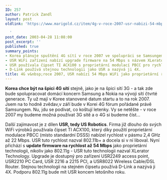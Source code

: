 ```yaml
---
ID: 257
author: Patrick Zandl
layout: post
oldlink: 'https://www.marigold.cz/item/4g-v-roce-2007-usr-nabizi-54-mbps-wifi-jako-proprietarni-reseni

  '
post_date: 2003-04-28 11:08:00
post_excerpt: ''
published: true
summary_points:
- Korea plánuje spuštění 4G sítí v roce 2007 ve spolupráci se Samsungem a Nokií.
- USR WiFi zařízení nabízí upgrade firmware na 54 Mbps s názvem XLerator Technology.
- USR používala čipset TI ACX100 s proprietární modulací PBCC pro rychlost 22 Mbps.
- D-Link používá stejnou technologii jako USR a nazývá ji 4X.
title: 4G v&nbsp;roce 2007, USR nabízí 54 Mbps WiFi jako proprietární řešení
---
```


<p>
<STRONG>Korea chce být na špici 4G sítí</STRONG> stejně, jako je na špici sítí 3G - a tak zde bude spolupracovat domácí koncern Samsung a Nokia na vývoji sítí čtvrté generace. Ty už mají v Koree stanovené datum startu a to na rok 2007. Jsem na to hodně zvědav,v září bude v Korei 4G fórum pořádané právě Samsungem. Nu, jdu se podívat, co koštují letenky. Vy se netěšte - v roce 2007 my budeme možná používat 3G sítě a o 4G si budeme číst...</p>

<p>
Další zajímavost je z dílen <STRONG>USR, tedy US Robotics</STRONG>. Firma již dlouho do svých WiFi výrobků používala čipset TI ACX100, který díky použití proprietární modulace PBCC (místo standardní DSSS) nabízel rychlost v pásmu 2,4 GHz až 22 Mbps. USR tuto rychlost nazval 802.11b+ a docela si v ní liboval. Nyní přichází s <STRONG>update firmware na rychlost až 54 Mbps</STRONG> jako proprietární technologii, nikoliv jako 802.11g - USR tuto technologii nazval XLerator Technology. Upgrade je dostupný pro zařízení USR2249 access point, USR2210 PC Card, USR 2216 a 2215 PCI, a USR8022 Wireless Cable/DSL Router. Stejnou technologii na stejném čipsetu používá D-Link a nazývá ji 4X. Podporu 802.11g bude mít USR koncem letošního roku.</p>